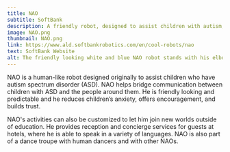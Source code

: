 ```yaml
---
title: NAO
subtitle: SoftBank
description: A friendly robot, designed to assist children with autism, can also provide hotel service, speak multiple languages, and dance.
image: NAO.png
thumbnail: NAO.png
link: https://www.ald.softbankrobotics.com/en/cool-robots/nao
text: SoftBank Website
alt: The friendly looking white and blue NAO robot stands with his elbows bent and looks forward.
---
```

NAO is a human-like robot designed originally to assist children who have autism spectrum disorder (ASD). NAO helps bridge communication between children with ASD and the people around them. He is friendly looking and predictable and he reduces children’s anxiety, offers encouragement, and builds trust.

NAO's activities can also be customized to let him join new worlds outside of education. He provides reception and concierge services for guests at hotels, where he is able to speak in a variety of languages. NAO is also part of a dance troupe with human dancers and with other NAOs.
